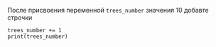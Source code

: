 
После присвоения переменной ```trees_number``` значения 10 добавте строчки

```
trees_number += 1
print(trees_number)
```